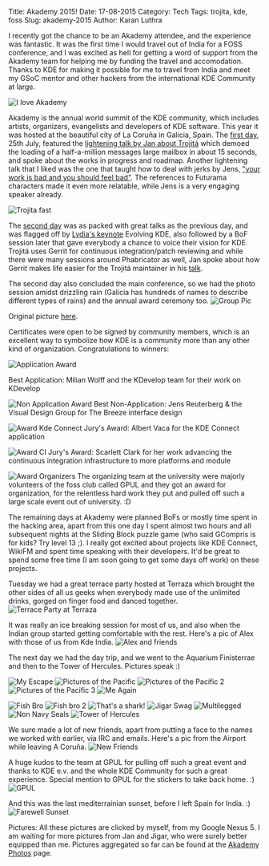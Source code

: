 Title: Akademy 2015!
Date: 17-08-2015
Category: Tech
Tags: trojita, kde, foss
Slug: akademy-2015
Author: Karan Luthra 

I recently got the chance to be an Akademy attendee, and the experience was fantastic. It was the first time I would travel out of India for a FOSS conference, and I was excited as hell for getting a word of support from the Akademy team for helping me by funding the travel and accomodation. Thanks to KDE for making it possible for me to travel from India and meet my GSoC mentor and other hackers from the international KDE Community at large.

![I love Akademy](/blog/images/akademy/ilove.png "I love Akademy")

Akademy is the annual world summit of the KDE community, which includes artists, organizers, evangelists and developers of KDE software. This year it was hosted at the beautiful city of La Coruña in Galicia, Spain. The [first day](https://conf.kde.org/en/akademy2015/public/schedule/2015-07-25), 25th July, featured the [lightening talk by Jan about Trojitá](https://conf.kde.org/en/akademy2015/public/events/270) which demoed the loading of a half-a-million messages large mailbox in about 15 seconds, and spoke about the works in progress and roadmap. Another lightening talk that I liked was the one that taught how to deal with jerks by Jens, ["your work is bad and you should feel bad"](https://conf.kde.org/en/akademy2015/public/events/249). The references to Futurama characters made it even more relatable, while Jens is a very engaging speaker already.

![Trojita fast](/blog/images/akademy/trojita-fast.jpg "Trojita")

The [second day](https://conf.kde.org/en/akademy2015/public/schedule/2015-07-26) was as packed with great talks as the previous day, and was flagged off by [Lydia's keynote](https://conf.kde.org/en/akademy2015/public/events/279) Evolving KDE, also followed by a BoF session later that gave everybody a chance to voice their vision for KDE. Trojitá uses Gerrit for continuous integration/patch reviewing and while there were many sessions around Phabricator as well, Jan spoke about how Gerrit makes life easier for the Trojitá maintainer in his [talk](https://conf.kde.org/en/akademy2015/public/events/269). 

The second day also concluded the main conference, so we had the photo session amidst drizzling rain (Galicia has hundreds of names to describe different types of rains) and the annual award ceremony too. 
![Group Pic](/blog/images/akademy/group.jpg "Group Pic")

Original picture [here](http://byte.kde.org/~duffus/akademy/2015/groupphoto/).

Certificates were open to be signed by community members, which is an excellent way to symbolize how KDE is a community more than any other kind of organization. Congratulations to winners:

![Application Award](/blog/images/akademy/award-app.jpg "Application Award")

Best Application: Milian Wolff and the KDevelop team for their work on KDevelop

![Non Application Award](/blog/images/akademy/award-non-app.jpg "Non Application Award")
Best Non-Application: Jens Reuterberg & the Visual Design Group for The Breeze interface design

![Award Kde Connect](/blog/images/akademy/award-jury.jpg "Award Kde Connect")
Jury's Award: Albert Vaca for the KDE Connect application

![Award CI](/blog/images/akademy/award-ci.jpg "Award CI")
Jury's Award: Scarlett Clark for her work advancing the continuous integration infrastructure to more platforms and module

![Award Organizers](/blog/images/akademy/award-organizing.jpg "Award Organizers")
The organizing team at the university were majorly volunteers of the foss club called GPUL and they got an award for organization, for the relentless hard work they put and pulled off such a large scale event out of university. :D

The remaining days at Akademy were planned BoFs or mostly time spent in the hacking area, apart from this one day I spent almost two hours and all subsequent nights at the Sliding Block puzzle game (who said GCompris is for kids? Try level 13 ;). I really got excited about projects like KDE Connect, WikiFM and spent time speaking with their developers. It'd be great to spend some free time (I am soon going to get some days off work) on these projects.

Tuesday we had a great terrace party hosted at Terraza which brought the other sides of all us geeks when everybody made use of the unlimited drinks, gorged on finger food and danced together. 
![Terrace Party at Terraza](/blog/images/akademy/terraza.jpg "Terrace Party at Terraza")

It was really an ice breaking session for most of us, and also when the Indian group started getting comfortable with the rest. Here's a pic of Alex with those of us from Kde India.
![Alex and friends](/blog/images/akademy/terazza-alex.jpg "Alex and friends")

The next day we had the day trip, and we went to the Aquarium Finisterrae and then to the Tower of Hercules. Pictures speak :)

![My Escape](/blog/images/akademy/myshot.jpg "My Escape")
![Pictures of the Pacific](/blog/images/akademy/scene-pacific.jpg "Pictures of the Pacific")
![Pictures of the Pacific 2](/blog/images/akademy/scene-pacific2.jpg "Pictures of the Pacific 2")
![Pictures of the Pacific 3](/blog/images/akademy/scene-pacific3.jpg "Pictures of the Pacific 3")
![Me Again](/blog/images/akademy/me.jpg "Me Again")

![Fish Bro](/blog/images/akademy/fish-bro.jpg "Fish Bro")
![Fish bro 2](/blog/images/akademy/fish-bro2.jpg "Fish bro 2")
![That's a shark!](/blog/images/akademy/shark.jpg "That's a shark!")
![Jigar Swag](/blog/images/akademy/jigar-swag.jpg "Jigar Swag")
![Multilegged](/blog/images/akademy/multilegged.jpg "Multilegged")
![Non Navy Seals](/blog/images/akademy/seals-non-navy.jpg "Non Navy Seals")
![Tower of Hercules](/blog/images/akademy/hercules.jpg "Tower of Hercules")

We sure made a lot of new friends, apart from putting a face to the names we worked with earlier, via IRC and emails. Here's a pic from the Airport while leaving A Coruña. 
![New Friends](/blog/images/akademy/new-friends.jpg "New Friends")

A huge kudos to the team at GPUL for pulling off such a great event and thanks to KDE e.v. and the whole KDE Community for such a great experience. Special mention to GPUL for the stickers to take back home. :)
![GPUL](/blog/images/akademy/gpul.jpg "GPUL")


And this was the last mediterrainian sunset, before I left Spain for India. :)
![Farewell Sunset](/blog/images/akademy/sunset-farewell.jpg "Farewell Sunset")


Pictures:
All these pictures are clicked by myself, from my Google Nexus 5. I am waiting for more pictures from Jan and Jigar, who were surely better equipped than me. Pictures aggregated so far can be found at the [Akademy Photos](https://community.kde.org/Akademy/2015/Photos) page.